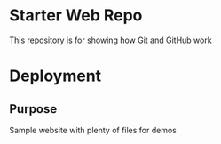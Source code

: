 # Starter Web Repo

This repository is for showing how Git and GitHub work

# Deployment

## Purpose

Sample website with plenty of files for demos